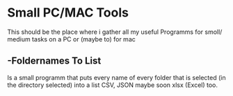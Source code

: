 # Small PC/MAC Tools
 This should be the place where i gather all my useful Programms for smoll/ medium tasks on a PC or (maybe to) for mac

 ## -Foldernames To List
 Is a small programm that puts every name of every folder that is selected (in the directory selected) into a list CSV, JSON maybe soon 
 xlsx (Excel) too.

